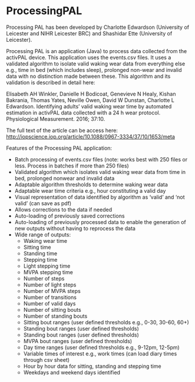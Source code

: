 # ProcessingPAL
Processing PAL has been developed by Charlotte Edwardson (University of Leicester and NIHR Leicester
BRC) and Shashidar Ette (University of Leicester).

Processing PAL is an application (Java) to process data collected from the activPAL device. 
This application uses the events.csv files. It uses a validated algorithm to isolate valid waking wear data
from everything else e.g., time in bed (which includes sleep), prolonged non-wear and invalid data
with no distinction made between these. This algorithm and its validation is described in detail here:

Elisabeth AH Winkler, Danielle H Bodicoat, Genevieve N Healy, Kishan Bakrania, Thomas Yates,
Neville Owen, David W Dunstan, Charlotte L Edwardson. Identifying adults’ valid waking wear time
by automated estimation in activPAL data collected with a 24 h wear protocol. Physiological
Measurement. 2016; 37:10.

The full text of the article can be access here: http://iopscience.iop.org/article/10.1088/0967-3334/37/10/1653/meta

Features of the Processing PAL application:
* Batch processing of events.csv files (note: works best with 250 files or less. Process in batches if
more than 250 files)
* Validated algorithm which isolates valid waking wear data from time in bed, prolonged nonwear
and invalid data
* Adaptable algorithm thresholds to determine waking wear data
* Adaptable wear time criteria e.g., hour constituting a valid day
* Visual representation of data identified by algorithm as ‘valid’ and ‘not valid’ (can save as
pdf)
* Allows corrections to the data if needed
* Auto-loading of previously saved corrections
* Auto-loading of previously processed data to enable the generation of new outputs without
having to reprocess the data
* Wide range of outputs:
    * Waking wear time
    * Sitting time
    * Standing time
    * Stepping time
    * Light stepping time
    * MVPA stepping time
    * Number of steps
    * Number of light steps
    * Number of MVPA steps
    * Number of transitions
    * Number of valid days
    * Number of sitting bouts
    * Number of standing bouts
    * Sitting bout ranges (user defined thresholds e.g., 0-30, 30-60, 60+)
    * Standing bout ranges (user defined thresholds)
    * Standing bout ranges (user defined thresholds)
    * MVPA bout ranges (user defined thresholds)
    * Day time ranges (user defined thresholds e.g., 9-12pm, 12-5pm)
    * Variable times of interest e.g., work times (can load diary times through csv sheet)
    * Hour by hour data for sitting, standing and stepping time
    * Weekdays and weekend days identified
